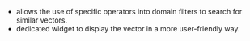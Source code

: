 - allows the use of specific operators into domain filters to search for similar vectors.
- dedicated widget to display the vector in a more user-friendly way.